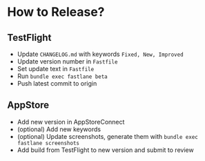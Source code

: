 # How to Release?

## TestFlight

* Update `CHANGELOG.md` with keywords `Fixed, New, Improved`
* Update version number in `Fastfile` 
* Set update text in `Fastfile`
* Run `bundle exec fastlane beta`
* Push latest commit to origin

## AppStore

* Add new version in AppStoreConnect
* (optional) Add new keywords
* (optional) Update screenshots, generate them with `bundle exec fastlane screenshots`
* Add build from TestFlight to new version and submit to review
